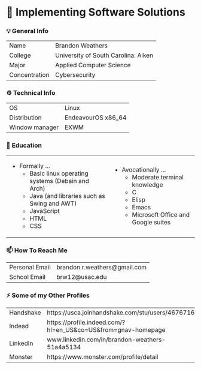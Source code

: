 
# 👋  <!-- waving hand --> Implementing Software Solutions

### 💡 <!-- lightbulb --> General Info 
<!-- Here I am using an html table for more control over the stlying -->
<!-- I still have the and version in markdown if I ever want to switch back -->
<!--
| Name              | Brandon Weathers                        |
| :---:             | :---:                                   |
| **Pronouns**      | **He / Him**                            |
| **College**       | **University of South Carolina: Aiken** |
| **Major**         | **Applied Computer Science**            |
| **Concentration** | **Cybersecurity**                       |
| **Email**         | **brandon.r.weathers@gmail.com**        |
--->
<table>
    <tr>
        <td>
            Name
        </td>
        <td>
            Brandon Weathers
        </td>
    </tr>
    <tr>
        <td>
            College
        </td>
        <td>
            University of South Carolina: Aiken
        </td>
    </tr>
    <tr>
        <td>
            Major
        </td>
        <td>
            Applied Computer Science
        </td>
    </tr>
    <tr>
        <td>
            Concentration
        </td>
        <td>
            Cybersecurity
        </td>
    </tr>
</table>

### ⚙  <!-- gear --> Technical Info 
<table>
    <tr>
        <td>
            OS
        </td>
        <td>
            Linux
        </td>
    </tr>
    <tr>
        <td>
            Distribution
        </td>
        <td>
            EndeavourOS x86_64
        </td>
    </tr>
    <tr>
        <td>
            Window manager
        </td>
        <td>
            EXWM
        </td>
    </tr>
</table>

### 📖 <!-- open book--> Education 
<table>
    <tr>
        <td>
            <ul>
                <li>
                    Formally ...
                    <ul>
                        <li>
                            Basic linux operating systems (Debain and Arch)
                        </li>
                        <li>
                            Java (and libraries such as Swing and AWT)
                        </li>
                        <li>
                            JavaScript
                        </li>
                        <li>
                            HTML
                        </li>
                        <li>
                            CSS
                        </li>
                    </ul>
                </li>
            </ul>
        </td>
        <td>
            <ul>
                <li>
                    Avocationally ...
                    <ul>
                        <li>
                            Moderate terminal knowledge
                        </li>
                        <li>
                            C
                        </li>
                        <li>
                            Elisp
                        </li>
                        <li>
                            Emacs
                        </li>
                        <li>
                            Microsoft Office and Google suites 
                        </li>
                    </ul>
                </li>
            </ul>
        </td>
    </tr>
</table>

<!-- ### 🌱   small plant Current Projects -->
<!-- Creating a Sudoku game using Java -->
<!-- Creating a real estate avertising website using HTMl, CSS, and JS -->
<!-- Customizing my desktop enviornment in Linux -->
<!--   - Feel free to collaborate with me on any of these projects -->

### 📫  <!-- mail box --> How To Reach Me
<table>
    <tr>
        <td>
            Personal Email
        </td>
        <td>
            brandon.r.weathers@gmail.com
        </td>
    </tr>
    <tr>
        <td>
            School Email
        </td>
        <td>
            brw12@usac.edu
        </td>
    </tr>
</table>

### ⚡ <!-- lightning bolt --> Some of my Other Profiles
<table>
    <tr>
        <td>
            Handshake
        </td>
        <td>
            https://usca.joinhandshake.com/stu/users/46767162
        </td>
    </tr>
    <tr>
        <td>
            Indead
        </td>
        <td>
            https://profile.indeed.com/?hl=en_US&co=US&from=gnav-homepage
        </td>
    </tr>
    <tr>
        <td>
            LinkedIn
        </td>
        <td>
            www.linkedin.com/in/brandon-weathers-51a4a5134
        </td>
    </tr>
    <tr>
        <td>
            Monster
        </td>
        <td>
            https://www.monster.com/profile/detail
        </td>
    </tr>
</table>
